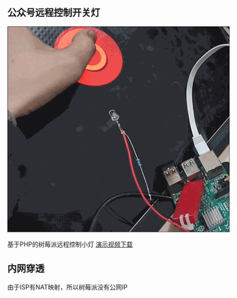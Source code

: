 ## 公众号远程控制开关灯

<img src="/img/rpi-gpio.gif">

基于PHP的树莓派远程控制小灯 <a href="/static/drive/rpi-gpio.mp4">演示视频下载</a>

## 内网穿透

由于ISP有NAT映射，所以树莓派没有公网IP